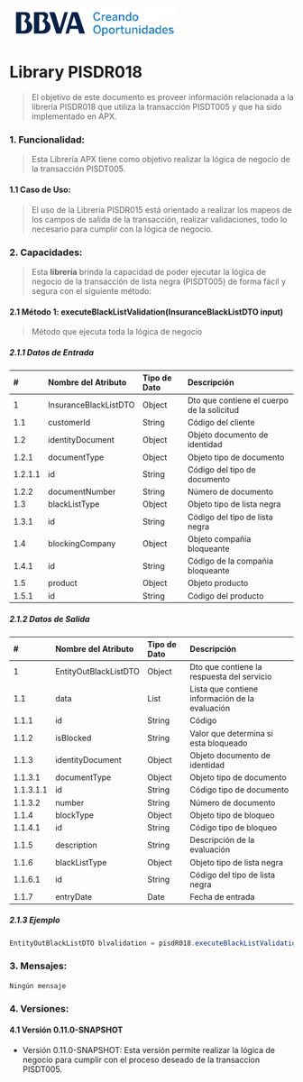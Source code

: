 # ![Logo-template](images/logo-template.png)
# Library PISDR018

> El objetivo de este documento es proveer información relacionada a la librería PISDR018 que utiliza la transacción PISDT005 y que ha sido implementado en APX.

### 1. Funcionalidad:
> Esta Librería APX tiene como objetivo realizar la lógica de negocio de la transacción PISDT005.

#### 1.1 Caso de Uso:

> El uso de la Librería PISDR015 está orientado a realizar los mapeos de los campos de salida de la transacción, realizar validaciones, todo lo necesario para cumplir con la lógica de negocio.

### 2. Capacidades:

> Esta **librería** brinda la capacidad de poder ejecutar la lógica de negocio de la transacción de lista negra (PISDT005) de forma fácil y segura con el siguiente método:


#### 2.1 Método 1: executeBlackListValidation(InsuranceBlackListDTO input)
> Método que ejecuta toda la lógica de negocio

##### 2.1.1 Datos de Entrada

|#|Nombre del Atributo|Tipo de Dato| Descripción|
| :----|:---------- |:--------------| :-----|
|1| InsuranceBlackListDTO | Object | Dto que contiene el cuerpo de la solicitud |
|1.1| customerId | String | Código del cliente |
|1.2| identityDocument | Object | Objeto documento de identidad |
|1.2.1| documentType | Object | Objeto tipo de documento |
|1.2.1.1| id | String | Código del tipo de documento |
|1.2.2| documentNumber | String | Número de documento |
|1.3| blackListType | Object | Objeto tipo de lista negra |
|1.3.1| id | String | Código del tipo de lista negra |
|1.4| blockingCompany | Object | Objeto compañia bloqueante |
|1.4.1| id | String | Código de la compañia bloqueante |
|1.5| product | Object | Objeto producto |
|1.5.1| id | String | Código del producto |

##### 2.1.2 Datos de Salida

|#|Nombre del Atributo|Tipo de Dato| Descripción|
| :----|:---------- |:--------------| :-----|
|1| EntityOutBlackListDTO | Object | Dto que contiene la respuesta del servicio |
|1.1| data | List | Lista que contiene información de la evaluación |
|1.1.1| id | String | Código |
|1.1.2| isBlocked | String | Valor que determina si esta bloqueado |
|1.1.3| identityDocument | Object | Objeto documento de identidad |
|1.1.3.1| documentType | Object | Objeto tipo de documento |
|1.1.3.1.1| id | String | Código tipo de documento |
|1.1.3.2| number | String | Número de documento |
|1.1.4| blockType | Object | Objeto tipo de bloqueo |
|1.1.4.1| id | String | Código tipo de bloqueo |
|1.1.5| description | String | Descripción de la evaluación |
|1.1.6| blackListType | Object | Objeto tipo de lista negra |
|1.1.6.1| id | String | Código del tipo de lista negra |
|1.1.7| entryDate | Date | Fecha de entrada |

##### 2.1.3 Ejemplo
```java
EntityOutBlackListDTO blvalidation = pisdR018.executeBlackListValidation(InsuranceBlackListDTO input);
```

### 3.  Mensajes:

    Ningún mensaje

### 4.  Versiones:
#### 4.1  Versión 0.11.0-SNAPSHOT

+ Versión 0.11.0-SNAPSHOT: Esta versión permite realizar la lógica de negocio para cumplir con el proceso deseado de la transaccion PISDT005.